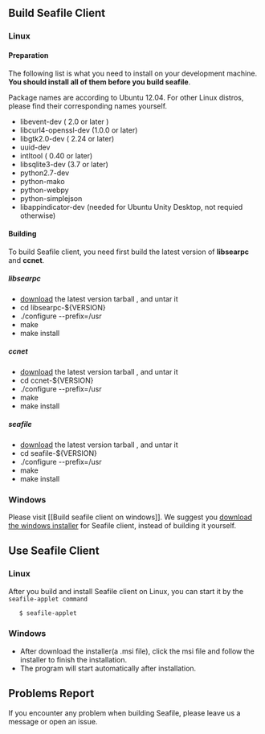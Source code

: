 ## Build Seafile Client ##

### Linux ###

#### Preparation ####

The following list is what you need to install on your development machine. __You should install all of them before you build seafile__.

Package names are according to Ubuntu 12.04. For other Linux distros, please find their corresponding names yourself.

* libevent-dev ( 2.0 or later )
* libcurl4-openssl-dev  (1.0.0 or later)
* libgtk2.0-dev ( 2.24 or later)
* uuid-dev
* intltool ( 0.40 or later)
* libsqlite3-dev (3.7 or later)
* python2.7-dev
* python-mako
* python-webpy
* python-simplejson
* libappindicator-dev (needed for Ubuntu Unity Desktop, not requied otherwise)

#### Building ####

To build Seafile client, you need first build the latest version of **libsearpc** and **ccnet**.

##### libsearpc #####

* [download](https://www.github.com/haiwen/libsearpc/downloads) the latest version tarball , and untar it
* cd libsearpc-${VERSION}
* ./configure --prefix=/usr
* make
* make install

##### ccnet #####

* [download](https://www.github.com/haiwen/ccnet/downloads) the latest version tarball , and untar it
* cd ccnet-${VERSION}
* ./configure --prefix=/usr
* make
* make install

##### seafile #####

* [download](https://www.github.com/haiwen/seafile/downloads) the latest version tarball , and untar it
* cd seafile-${VERSION}
* ./configure --prefix=/usr
* make
* make install

### Windows ###

Please visit [[Build seafile client on windows]]. We suggest you [download the windows installer](http://www.seafile.com/download) for Seafile client, instead of building it yourself. 

## Use Seafile Client ##

### Linux ###

After you build and install Seafile client on Linux, you can start it by the `seafile-applet command`
```sh
   $ seafile-applet
```

### Windows ###

* After download the installer(a .msi file), click the msi file and follow the installer to finish the installation.
* The program will start automatically after installation.

## Problems Report ##

If you encounter any problem when building Seafile, please leave us a message or open an issue.